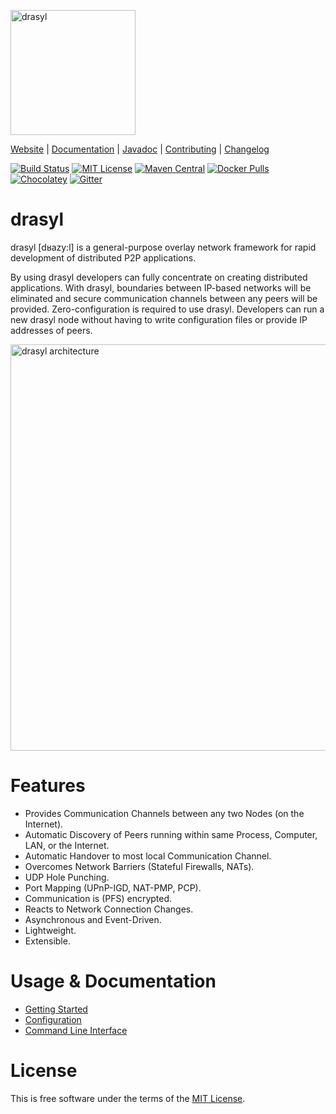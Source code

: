 [<img src="https://docs.drasyl.org/master/assets/img/logo.svg" alt="drasyl" width="200"/>](https://drasyl.org)

[Website](https://drasyl.org) |
[Documentation](https://docs.drasyl.org) |
[Javadoc](https://api.drasyl.org) |
[Contributing](CONTRIBUTING.md) |
[Changelog](CHANGELOG.md)

[![Build Status](https://git.informatik.uni-hamburg.de/sane-public/drasyl/badges/master/pipeline.svg)](https://git.informatik.uni-hamburg.de/sane-public/drasyl/-/pipelines)
[![MIT License](https://img.shields.io/badge/license-MIT-blue)](https://opensource.org/licenses/MIT)
[![Maven Central](https://img.shields.io/maven-central/v/org.drasyl/drasyl-core.svg)](https://mvnrepository.com/artifact/org.drasyl/drasyl-core)
[![Docker Pulls](https://img.shields.io/docker/pulls/drasyl/drasyl)](https://hub.docker.com/r/drasyl/drasyl)
[![Chocolatey](https://img.shields.io/chocolatey/v/drasyl)](https://chocolatey.org/packages/drasyl)
[![Gitter](https://badges.gitter.im/drasyl-overlay/drasyl.svg)](https://gitter.im/drasyl-overlay/drasyl)

# drasyl

drasyl [dʁazy:l] is a general-purpose overlay network framework for rapid development of distributed
P2P applications.

By using drasyl developers can fully concentrate on creating distributed applications. With drasyl,
boundaries between IP-based networks will be eliminated and secure communication channels between
any peers will be provided. Zero-configuration is required to use drasyl. Developers can run a new
drasyl node without having to write configuration files or provide IP addresses of peers.

<img src="https://docs.drasyl.org/master/assets/img/drasyl-architecture.svg" alt="drasyl architecture" width="650px">

# Features

* Provides Communication Channels between any two Nodes (on the Internet).
* Automatic Discovery of Peers running within same Process, Computer, LAN, or the Internet.
* Automatic Handover to most local Communication Channel.
* Overcomes Network Barriers (Stateful Firewalls, NATs).
* UDP Hole Punching.
* Port Mapping (UPnP-IGD, NAT-PMP, PCP).
* Communication is (PFS) encrypted.
* Reacts to Network Connection Changes.
* Asynchronous and Event-Driven.
* Lightweight.
* Extensible.

# Usage & Documentation

* [Getting Started](https://docs.drasyl.org/getting-started/)
* [Configuration](https://docs.drasyl.org/configuration/)
* [Command Line Interface](https://docs.drasyl.org/cli/)

# License

This is free software under the terms of the [MIT License](LICENSE).
